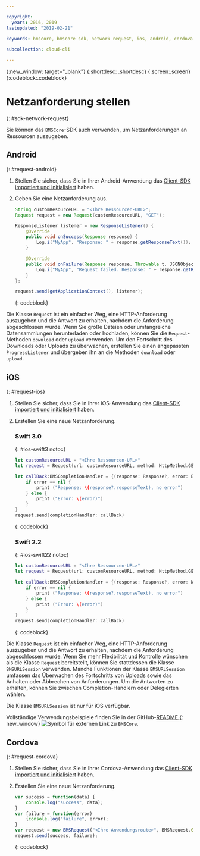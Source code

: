 ```yaml
---

copyright:
  years: 2016, 2019
lastupdated: "2019-02-21"

keywords: bmscore, bmscore sdk, network request, ios, android, cordova

subcollection: cloud-cli

---
```


{:new_window: target="_blank"}
{:shortdesc: .shortdesc}
{:screen:.screen}
{:codeblock:.codeblock}

# Netzanforderung stellen
{: #sdk-network-request}

Sie können das `BMSCore`-SDK auch verwenden, um Netzanforderungen an Ressourcen auszugeben.

## Android
{: #request-android}

1. Stellen Sie sicher, dass Sie in Ihrer Android-Anwendung das [Client-SDK importiert und initialisiert](/docs/cli/sdk?topic=cloud-cli-sdk_BMSClient#init-BMSClient-android) haben.

2. Geben Sie eine Netzanforderung aus.

	```Java
	String customResourceURL = "<Ihre Ressourcen-URL>";
	Request request = new Request(customResourceURL, "GET");

	ResponseListener listener = new ResponseListener() {
		@Override
		public void onSuccess(Response response) {
			Log.i("MyApp", "Response: " + response.getResponseText());
		}

		@Override
		public void onFailure(Response response, Throwable t, JSONObject extendedInfo) {
			Log.i("MyApp", "Request failed. Response: " + response.getResponseText() + ". Error: " + t.getLocalizedMessage());
		}
	};

	request.send(getApplicationContext(), listener);
	```
	{: codeblock}

Die Klasse `Request` ist ein einfacher Weg, eine HTTP-Anforderung auszugeben und die Antwort zu erhalten, nachdem die Anforderung abgeschlossen wurde. Wenn Sie große Dateien oder umfangreiche Datensammlungen herunterladen oder hochladen, können Sie die `Request`-Methoden `download` oder `upload` verwenden. Um den Fortschritt des Downloads oder Uploads zu überwachen, erstellen Sie einen angepassten `ProgressListener` und übergeben ihn an die Methoden `download` oder `upload`.

<!--For complete usage examples, see the `BMSCore` GitHub [README](https://github.com/ibm-bluemix-mobile-services/bms-clientsdk-android-core).-->


## iOS
{: #request-ios}

1. Stellen Sie sicher, dass Sie in Ihrer iOS-Anwendung das [Client-SDK importiert und initialisiert](/docs/cli/sdk?topic=cloud-cli-sdk_BMSClient#init-BMSClient-android) haben.

2. Erstellen Sie eine neue Netzanforderung.

	### Swift 3.0
	{: #ios-swift3 notoc}

	```Swift
	let customResourceURL = "<Ihre Ressourcen-URL>"
	let request = Request(url: customResourceURL, method: HttpMethod.GET)

	let callBack:BMSCompletionHandler = {(response: Response?, error: Error?) in
		if error == nil {
			print ("Response: \(response?.responseText), no error")
		} else {
			print ("Error: \(error)")
		}
	}
	request.send(completionHandler: callBack)
	```
	{: codeblock}

	### Swift 2.2
	{: #ios-swift22 notoc}

	```Swift
	let customResourceURL = "<Ihre Ressourcen-URL>"
	let request = Request(url: customResourceURL, method: HttpMethod.GET)

	let callBack:BMSCompletionHandler = {(response: Response?, error: NSError?) in
		if error == nil {
			print ("Response: \(response?.responseText), no error")
		} else {
			print ("Error: \(error)")
		}
	}
	request.send(completionHandler: callBack)
	```
	{: codeblock}

Die Klasse `Request` ist ein einfacher Weg, eine HTTP-Anforderung auszugeben und die Antwort zu erhalten, nachdem die Anforderung abgeschlossen wurde. Wenn Sie mehr Flexibilität und Kontrolle wünschen als die Klasse `Request` bereitstellt, können Sie stattdessen die Klasse `BMSURLSession` verwenden. Manche Funktionen der Klasse `BMSURLSession` umfassen das Überwachen des Fortschritts von Uploads sowie das Anhalten oder Abbrechen von Anforderungen. Um die Antworten zu erhalten, können Sie zwischen Completion-Handlern oder Delegierten wählen.

Die Klasse `BMSURLSession` ist nur für iOS verfügbar.

Vollständige Verwendungsbeispiele finden Sie in der GitHub-[README ](https://github.com/ibm-bluemix-mobile-services/bms-clientsdk-swift-core){: new_window} ![Symbol für externen Link](../../icons/launch-glyph.svg "Symbol für externen Link") zu `BMSCore`.


## Cordova
{: #request-cordova}

1. Stellen Sie sicher, dass Sie in Ihrer Cordova-Anwendung das [Client-SDK importiert und initialisiert](/docs/cli/sdk?topic=cloud-cli-sdk_BMSClient#init-BMSClient-android) haben.

2. Erstellen Sie eine neue Netzanforderung.

	```Javascript
	var success = function(data) {
		console.log("success", data);
	}
	var failure = function(error)
		{console.log("failure", error);
	}
	var request = new BMSRequest("<Ihre Anwendungsroute>", BMSRequest.GET);
	request.send(success, failure);
	```
	{: codeblock}
